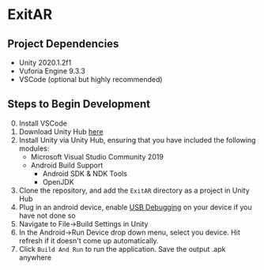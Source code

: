 # ExitAR

## Project Dependencies

- Unity 2020.1.2f1
- Vuforia Engine 9.3.3
- VSCode (optional but highly recommended)

## Steps to Begin Development

0. Install VSCode
1. Download Unity Hub [here](https://unity3d.com/get-unity/download)
2. Install Unity via Unity Hub, ensuring that you have included the following modules:
   - Microsoft Visual Studio Community 2019
   - Android Build Support
     - Android SDK & NDK Tools
     - OpenJDK
3. Clone the repository, and add the `ExitAR` directory as a project in Unity Hub
4. Plug in an android device, enable [USB Debugging](https://www.embarcadero.com/starthere/xe5/mobdevsetup/android/en/enabling_usb_debugging_on_an_android_device.html) on your device if you have not done so
5. Navigate to File->Build Settings in Unity
6. In the Android->Run Device drop down menu, select you device. Hit refresh if it doesn't come up automatically.
7. Click `Build And Run` to run the application. Save the output .apk anywhere
